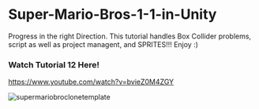 # Super-Mario-Bros-1-1-in-Unity
Progress in the right Direction. This tutorial handles Box Collider problems, script as well as project managent, and SPRITES!!! Enjoy :)

### Watch Tutorial 12 Here!
https://www.youtube.com/watch?v=bvieZ0M4ZGY


![supermariobroclonetemplate](https://cloud.githubusercontent.com/assets/20171200/21579747/aecb7a96-cf85-11e6-85ae-0aca87cdeb50.jpg)
